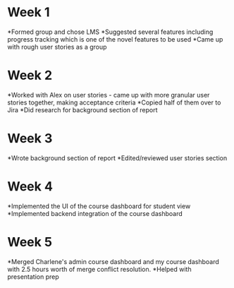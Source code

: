 # Week 1
*Formed group and chose LMS
*Suggested several features including progress tracking which is one of the novel features to be used 
*Came up with rough user stories as a group

# Week 2
*Worked with Alex on user stories - came up with more granular user stories together, making acceptance criteria
*Copied half of them over to Jira
*Did research for background section of report

# Week 3
*Wrote background section of report 
*Edited/reviewed user stories section

# Week 4
*Implemented the UI of the course dashboard for student view 
*Implemented backend integration of the course dashboard

# Week 5
*Merged Charlene's admin course dashboard and my course dashboard with 2.5 hours worth of merge conflict resolution. 
*Helped with presentation prep